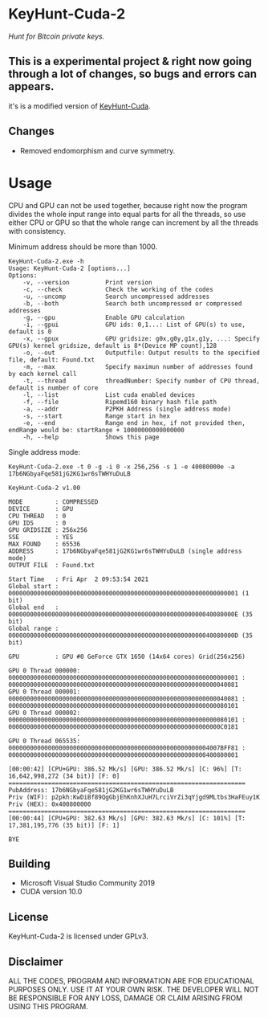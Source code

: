 # KeyHunt-Cuda-2 
_Hunt for Bitcoin private keys._
## This is a experimental project & right now going through a lot of changes, so bugs and errors can appears.

it's is a modified version of [KeyHunt-Cuda](https://github.com/kanhavishva/KeyHunt-Cuda/).


## Changes
- Removed endomorphism and curve symmetry.


# Usage

CPU and GPU can not be used together, because right now the program divides the whole input range into equal parts for all the threads, so use either CPU or GPU so that the whole range can increment by all the threads with consistency.

Minimum address should be more than 1000.

```
KeyHunt-Cuda-2.exe -h
Usage: KeyHunt-Cuda-2 [options...]
Options:
    -v, --version          Print version
    -c, --check            Check the working of the codes
    -u, --uncomp           Search uncompressed addresses
    -b, --both             Search both uncompressed or compressed addresses
    -g, --gpu              Enable GPU calculation
    -i, --gpui             GPU ids: 0,1...: List of GPU(s) to use, default is 0
    -x, --gpux             GPU gridsize: g0x,g0y,g1x,g1y, ...: Specify GPU(s) kernel gridsize, default is 8*(Device MP count),128
    -o, --out              Outputfile: Output results to the specified file, default: Found.txt
    -m, --max              Specify maximun number of addresses found by each kernel call
    -t, --thread           threadNumber: Specify number of CPU thread, default is number of core
    -l, --list             List cuda enabled devices
    -f, --file             Ripemd160 binary hash file path
    -a, --addr             P2PKH Address (single address mode)
    -s, --start            Range start in hex
    -e, --end              Range end in hex, if not provided then, endRange would be: startRange + 10000000000000000
    -h, --help             Shows this page

```

Single address mode:
```
KeyHunt-Cuda-2.exe -t 0 -g -i 0 -x 256,256 -s 1 -e 40080000e -a 17b6NGbyaFqe581jG2KG1wr6sTWHYuDuLB

KeyHunt-Cuda-2 v1.00

MODE         : COMPRESSED
DEVICE       : GPU
CPU THREAD   : 0
GPU IDS      : 0
GPU GRIDSIZE : 256x256
SSE          : YES
MAX FOUND    : 65536
ADDRESS      : 17b6NGbyaFqe581jG2KG1wr6sTWHYuDuLB (single address mode)
OUTPUT FILE  : Found.txt

Start Time   : Fri Apr  2 09:53:54 2021
Global start : 0000000000000000000000000000000000000000000000000000000000000001 (1 bit)
Global end   : 000000000000000000000000000000000000000000000000000000040080000E (35 bit)
Global range : 000000000000000000000000000000000000000000000000000000040080000D (35 bit)

GPU          : GPU #0 GeForce GTX 1650 (14x64 cores) Grid(256x256)

GPU 0 Thread 000000: 0000000000000000000000000000000000000000000000000000000000000001 : 0000000000000000000000000000000000000000000000000000000000040081
GPU 0 Thread 000001: 0000000000000000000000000000000000000000000000000000000000040081 : 0000000000000000000000000000000000000000000000000000000000080101
GPU 0 Thread 000002: 0000000000000000000000000000000000000000000000000000000000080101 : 00000000000000000000000000000000000000000000000000000000000C0181
                   .
GPU 0 Thread 065535: 00000000000000000000000000000000000000000000000000000004007BFF81 : 0000000000000000000000000000000000000000000000000000000400800001

[00:00:42] [CPU+GPU: 386.52 Mk/s] [GPU: 386.52 Mk/s] [C: 96%] [T: 16,642,998,272 (34 bit)] [F: 0]
==================================================================
PubAddress: 17b6NGbyaFqe581jG2KG1wr6sTWHYuDuLB
Priv (WIF): p2pkh:KwDiBf89QgGbjEhKnhXJuH7LrciVrZi3qYjgd9MLtbs3HaFEuy1K
Priv (HEX): 0x400800000
==================================================================
[00:00:44] [CPU+GPU: 382.63 Mk/s] [GPU: 382.63 Mk/s] [C: 101%] [T: 17,381,195,776 (35 bit)] [F: 1]

BYE
```

## Building

- Microsoft Visual Studio Community 2019 
- CUDA version 10.0

## License
KeyHunt-Cuda-2 is licensed under GPLv3.

## Disclaimer
ALL THE CODES, PROGRAM AND INFORMATION ARE FOR EDUCATIONAL PURPOSES ONLY. USE IT AT YOUR OWN RISK. THE DEVELOPER WILL NOT BE RESPONSIBLE FOR ANY LOSS, DAMAGE OR CLAIM ARISING FROM USING THIS PROGRAM.

